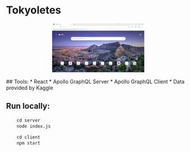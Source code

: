 # Tokyoletes

<p align="center">
<img src="./assets/demo.gif" backgroundColor= white width=50%/>  
</p>
## Tools:
* React
* Apollo GraphQL Server
* Apollo GraphQL Client
* Data provided by Kaggle

## Run locally:
```
    cd server
    node index.js 

```

```
    cd client
    npm start
```